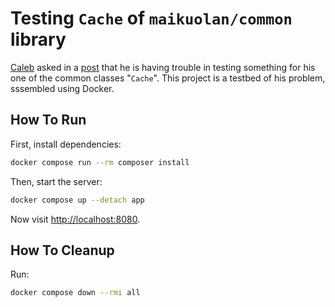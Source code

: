 # Testing `Cache` of `maikuolan/common` library

[Caleb](https://www.facebook.com/caleb.mazalevskis) asked in a [post](https://www.facebook.com/groups/2204685680/posts/10162182426015681) that he is having trouble in testing something for his one of the common classes "`Cache`". This project is a testbed of his problem, sssembled using Docker.

## How To Run

First, install dependencies:

```bash
docker compose run --rm composer install
```

Then, start the server:

```bash
docker compose up --detach app
```

Now visit <http://localhost:8080>.

## How To Cleanup

Run:

```bash
docker compose down --rmi all
```
